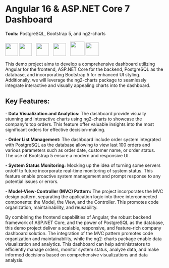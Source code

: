 # Angular 16 & ASP.NET Core 7 Dashboard
<b>Tools:</b> PostgreSQL, Bootstrap 5, and ng2-charts 
<br><br>
<a href="https://angular.io/"><img width="40px" src="https://www.svgrepo.com/show/303230/angular-icon-logo.svg" /></a>
<a href="https://learn.microsoft.com/en-us/aspnet/core/introduction-to-aspnet-core?view=aspnetcore-7.0"><img width="40px" style="padding-right:10px;" src="https://upload.wikimedia.org/wikipedia/commons/thumb/e/ee/.NET_Core_Logo.svg/512px-.NET_Core_Logo.svg.png" /></a>
<a href="https://learn.microsoft.com/en-us/dotnet/csharp/"><img width="40px" style="padding-right:10px;" src="https://www.svgrepo.com/show/353622/c-sharp.svg" /></a>
<a href="https://www.postgresql.org/"><img width="40px" style="padding-right:10px;" src="https://www.svgrepo.com/show/354200/postgresql.svg" /></a>
<a href="https://getbootstrap.com/"><img width="45px" style="" src="https://getbootstrap.com/docs/5.0/assets/brand/bootstrap-logo.svg" /></a>
<a href="https://valor-software.com/ng2-charts/"><img width="42px" style="padding-right:10px;" src="https://www.chartjs.org/img/chartjs-logo.svg" /></a>

This demo project aims to develop a comprehensive dashboard utilizing Angular for the frontend, ASP.NET Core for the backend, PostgreSQL as the database, and incorporating Bootstrap 5 for enhanced UI styling. Additionally, we will leverage the ng2-charts package to seamlessly integrate interactive and visually appealing charts into the dashboard.

## Key Features:

<b>- Data Visualization and Analytics:</b> The dashboard provide visually stunning and interactive charts using ng2-charts to showcase the company's top orders. This feature offer valuable insights into the most significant orders for effective decision-making.

<b>- Order List Management:</b> The dashboard include order system integrated with PostgreSQL as the database allowing to view last 100 orders and various parameters such as order date, customer name, or order status. The use of Bootstrap 5 ensure a modern and responsive UI.

<b>- System Status Monitoring:</b> Mocking up the idea of turning some servers on/off to future incorporate real-time monitoring of system status. This feature enable proactive system management and prompt response to any potential issues or errors.

<b>- Model-View-Controller (MVC) Pattern:</b> The project incorporates the MVC design pattern, separating the application logic into three interconnected components: the Model, the View, and the Controller. This promotes code organization, maintainability, and reusability.

By combining the frontend capabilities of Angular, the robust backend framework of ASP.NET Core, and the power of PostgreSQL as the database, this demo project deliver a scalable, responsive, and feature-rich company dashboard solution. The integration of the MVC pattern promotes code organization and maintainability, while the ng2-charts package enable data visualization and analytics. This dashboard can help administrators to efficiently manage orders, monitor system status, analyze data, and make informed decisions based on comprehensive visualizations and data analysis.

